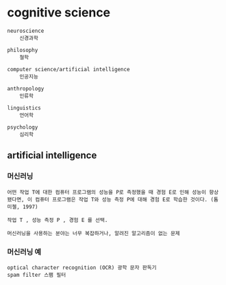 # cognitive science

    neuroscience
        신경과학

    philosophy
        철학

    computer science/artificial intelligence
        인공지능

    anthropology
        인류학

    linguistics
        언어학

    psychology 
        심리학

    
## artificial intelligence


### 머신러닝

    어떤 작업 T에 대한 컴퓨터 프로그램의 성능을 P로 측정했을 때 경험 E로 인해 성능이 향상됐다면, 이 컴퓨터 프로그램은 작업 T와 성능 측정 P에 대해 경험 E로 학습한 것이다. (톰 미첼, 1997)

    작업 T , 성능 측정 P , 경험 E 를 선택.

    머신러닝을 사용하는 분야는 너무 복잡하거나, 알려진 알고리즘이 없는 문제

### 머신러닝 예

    optical character recognition (OCR) 광학 문자 판독기
    spam filter 스팸 필터

###
